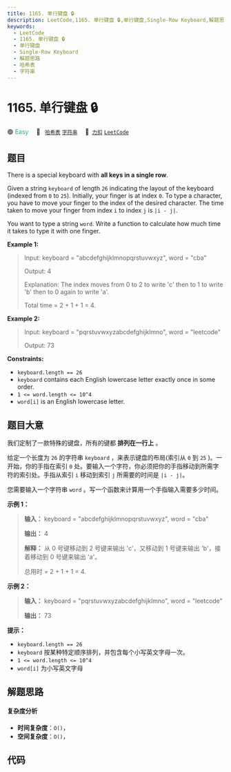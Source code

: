 ```yaml
---
title: 1165. 单行键盘 🔒
description: LeetCode,1165. 单行键盘 🔒,单行键盘,Single-Row Keyboard,解题思路,哈希表,字符串
keywords:
  - LeetCode
  - 1165. 单行键盘 🔒
  - 单行键盘
  - Single-Row Keyboard
  - 解题思路
  - 哈希表
  - 字符串
---
```


# 1165. 单行键盘 🔒

🟢 <font color=#15bd66>Easy</font>&emsp; 🔖&ensp; [`哈希表`](/tag/hash-table.md) [`字符串`](/tag/string.md)&emsp; 🔗&ensp;[`力扣`](https://leetcode.cn/problems/single-row-keyboard) [`LeetCode`](https://leetcode.com/problems/single-row-keyboard)

## 题目

There is a special keyboard with **all keys in a single row**.

Given a string `keyboard` of length `26` indicating the layout of the keyboard
(indexed from `0` to `25`). Initially, your finger is at index `0`. To type a
character, you have to move your finger to the index of the desired character.
The time taken to move your finger from index `i` to index `j` is `|i - j|`.

You want to type a string `word`. Write a function to calculate how much time
it takes to type it with one finger.



**Example 1:**

> Input: keyboard = "abcdefghijklmnopqrstuvwxyz", word = "cba"
> 
> Output: 4
> 
> Explanation: The index moves from 0 to 2 to write 'c' then to 1 to write 'b' then to 0 again to write 'a'.
> 
> Total time = 2 + 1 + 1 = 4. 

**Example 2:**

> Input: keyboard = "pqrstuvwxyzabcdefghijklmno", word = "leetcode"
> 
> Output: 73

**Constraints:**

  * `keyboard.length == 26`
  * `keyboard` contains each English lowercase letter exactly once in some order.
  * `1 <= word.length <= 10^4`
  * `word[i]` is an English lowercase letter.


## 题目大意

我们定制了一款特殊的键盘，所有的键都 **排列在一行上**  。

给定一个长度为 `26` 的字符串 `keyboard` ，来表示键盘的布局(索引从 `0` 到 `25` )。一开始，你的手指在索引 `0`
处。要输入一个字符，你必须把你的手指移动到所需字符的索引处。手指从索引 `i` 移动到索引 `j` 所需要的时间是 `|i - j|`。

您需要输入一个字符串 `word` 。写一个函数来计算用一个手指输入需要多少时间。



**示例 1：**

> 
> 
> 
> 
> 
> **输入：** keyboard = "abcdefghijklmnopqrstuvwxyz", word = "cba"
> 
> **输出：** 4
> 
> **解释：** 从 0 号键移动到 2 号键来输出 'c'，又移动到 1 号键来输出 'b'，接着移动到 0 号键来输出 'a'。
> 
> 总用时 = 2 + 1 + 1 = 4. 
> 
> 

**示例 2：**

> 
> 
> 
> 
> 
> **输入：** keyboard = "pqrstuvwxyzabcdefghijklmno", word = "leetcode"
> 
> **输出：** 73
> 
> 



**提示：**

  * `keyboard.length == 26`
  * `keyboard` 按某种特定顺序排列，并包含每个小写英文字母一次。
  * `1 <= word.length <= 10^4`
  * `word[i]` 为小写英文字母


## 解题思路

#### 复杂度分析

- **时间复杂度**：`O()`，
- **空间复杂度**：`O()`，

## 代码

```javascript

```